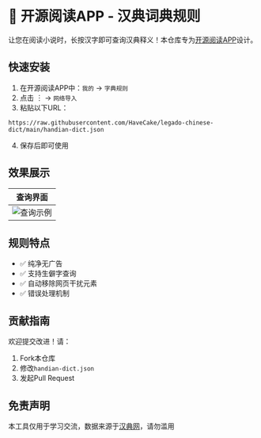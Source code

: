 # 📖 开源阅读APP - 汉典词典规则

让您在阅读小说时，长按汉字即可查询汉典释义！本仓库专为[开源阅读APP](https://github.com/gedoor/legado)设计。

## 快速安装
1. 在开源阅读APP中：`我的` → `字典规则`
2. 点击 ︙ → `网络导入`
3. 粘贴以下URL：
```
https://raw.githubusercontent.com/HaveCake/legado-chinese-dict/main/handian-dict.json
```
4. 保存后即可使用

## 效果展示
| 查询界面 | 
|----------|
| ![查询示例](http://cdnjson.com/images/2025/06/08/045644a5c3f4dae2b3473f74e71bcf03.jpg) |

## 规则特点
- ✅ 纯净无广告
- ✅ 支持生僻字查询
- ✅ 自动移除网页干扰元素
- ✅ 错误处理机制

## 贡献指南
欢迎提交改进！请：
1. Fork本仓库
2. 修改`handian-dict.json`
3. 发起Pull Request

## 免责声明
本工具仅用于学习交流，数据来源于[汉典网](https://www.zdic.net/)，请勿滥用
